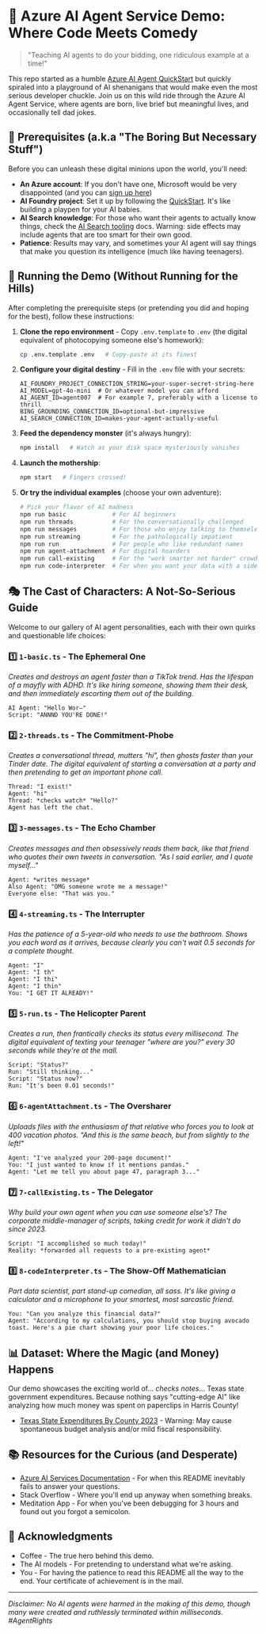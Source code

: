 # 🤖 Azure AI Agent Service Demo: Where Code Meets Comedy

> "Teaching AI agents to do your bidding, one ridiculous example at a time!"

This repo started as a humble [Azure AI Agent QuickStart](https://learn.microsoft.com/azure/ai-services/agents/quickstart) but quickly spiraled into a playground of AI shenanigans that would make even the most serious developer chuckle. Join us on this wild ride through the Azure AI Agent Service, where agents are born, live brief but meaningful lives, and occasionally tell dad jokes.

## 🧩 Prerequisites (a.k.a "The Boring But Necessary Stuff")

Before you can unleash these digital minions upon the world, you'll need:

- **An Azure account**: If you don't have one, Microsoft would be very disappointed (and you can [sign up here](https://azure.microsoft.com/free/))
- **AI Foundry project**: Set it up by following the [QuickStart](https://learn.microsoft.com/azure/ai-services/agents/quickstart?pivots=programming-language-javascript). It's like building a playpen for your AI babies.
- **AI Search knowledge**: For those who want their agents to actually know things, check the [AI Search tooling](https://learn.microsoft.com/azure/ai-services/agents/how-to/tools/azure-ai-search?tabs=azurecli%2Cjavascript&pivots=code-examples) docs. Warning: side effects may include agents that are too smart for their own good.
- **Patience**: Results may vary, and sometimes your AI agent will say things that make you question its intelligence (much like having teenagers).

## 🚀 Running the Demo (Without Running for the Hills)

After completing the prerequisite steps (or pretending you did and hoping for the best), follow these instructions:

1. **Clone the repo environment** - Copy `.env.template` to `.env` (the digital equivalent of photocopying someone else's homework):

   ```bash
   cp .env.template .env   # Copy-paste at its finest
   ```

2. **Configure your digital destiny** - Fill in the `.env` file with your secrets:
   
   ```
   AI_FOUNDRY_PROJECT_CONNECTION_STRING=your-super-secret-string-here
   AI_MODEL=gpt-4o-mini  # Or whatever model you can afford
   AI_AGENT_ID=agent007  # For example 7, preferably with a license to thrill
   BING_GROUNDING_CONNECTION_ID=optional-but-impressive
   AI_SEARCH_CONNECTION_ID=makes-your-agent-actually-useful
   ```

3. **Feed the dependency monster** (it's always hungry):

    ```bash
    npm install   # Watch as your disk space mysteriously vanishes
    ```

4. **Launch the mothership**:
    ```bash
    npm start   # Fingers crossed!
    ```

5. **Or try the individual examples** (choose your own adventure):
    ```bash
    # Pick your flavor of AI madness
    npm run basic             # For AI beginners
    npm run threads           # For the conversationally challenged
    npm run messages          # For those who enjoy talking to themselves
    npm run streaming         # For the pathologically impatient
    npm run run               # For people who like redundant names
    npm run agent-attachment  # For digital hoarders
    npm run call-existing     # For the "work smarter not harder" crowd
    npm run code-interpreter  # For when you want your data with a side of sass
    ```

## 🎭 The Cast of Characters: A Not-So-Serious Guide

Welcome to our gallery of AI agent personalities, each with their own quirks and questionable life choices:

### 1️⃣ `1-basic.ts` - The Ephemeral One
*Creates and destroys an agent faster than a TikTok trend. Has the lifespan of a mayfly with ADHD. It's like hiring someone, showing them their desk, and then immediately escorting them out of the building.*

```
AI Agent: "Hello Wor—"
Script: "ANNND YOU'RE DONE!"
```

### 2️⃣ `2-threads.ts` - The Commitment-Phobe
*Creates a conversational thread, mutters "hi", then ghosts faster than your Tinder date. The digital equivalent of starting a conversation at a party and then pretending to get an important phone call.*

```
Thread: "I exist!"
Agent: "hi"
Thread: *checks watch* "Hello?"
Agent has left the chat.
```

### 3️⃣ `3-messages.ts` - The Echo Chamber
*Creates messages and then obsessively reads them back, like that friend who quotes their own tweets in conversation. "As I said earlier, and I quote myself..."*

```
Agent: *writes message*
Also Agent: "OMG someone wrote me a message!"
Everyone else: "That was you."
```

### 4️⃣ `4-streaming.ts` - The Interrupter
*Has the patience of a 5-year-old who needs to use the bathroom. Shows you each word as it arrives, because clearly you can't wait 0.5 seconds for a complete thought.*

```
Agent: "I"
Agent: "I th"
Agent: "I thi"
Agent: "I thin"
You: "I GET IT ALREADY!"
```

### 5️⃣ `5-run.ts` - The Helicopter Parent
*Creates a run, then frantically checks its status every millisecond. The digital equivalent of texting your teenager "where are you?" every 30 seconds while they're at the mall.*

```
Script: "Status?"
Run: "Still thinking..."
Script: "Status now?"
Run: "It's been 0.01 seconds!"
```

### 6️⃣ `6-agentAttachment.ts` - The Oversharer
*Uploads files with the enthusiasm of that relative who forces you to look at 400 vacation photos. "And this is the same beach, but from slightly to the left!"*

```
Agent: "I've analyzed your 200-page document!"
You: "I just wanted to know if it mentions pandas."
Agent: "Let me tell you about page 47, paragraph 3..."
```

### 7️⃣ `7-callExisting.ts` - The Delegator
*Why build your own agent when you can use someone else's? The corporate middle-manager of scripts, taking credit for work it didn't do since 2023.*

```
Script: "I accomplished so much today!"
Reality: *forwarded all requests to a pre-existing agent*
```

### 8️⃣ `8-codeInterpreter.ts` - The Show-Off Mathematician
*Part data scientist, part stand-up comedian, all sass. It's like giving a calculator and a microphone to your smartest, most sarcastic friend.*

```
You: "Can you analyze this financial data?"
Agent: "According to my calculations, you should stop buying avocado toast. Here's a pie chart showing your poor life choices."
```



## 📊 Dataset: Where the Magic (and Money) Happens

Our demo showcases the exciting world of... *checks notes*... Texas state government expenditures. Because nothing says "cutting-edge AI" like analyzing how much money was spent on paperclips in Harris County!

* [Texas State Expenditures By County 2023](https://catalog.data.gov/dataset/texas-state-expenditures-by-county-2023/resource/ca2c36f3-107f-4f28-af82-974de9193b36) - Warning: May cause spontaneous budget analysis and/or mild fiscal responsibility.

## 📚 Resources for the Curious (and Desperate)

* [Azure AI Services Documentation](https://learn.microsoft.com/en-us/azure/ai-services/openai/overview) - For when this README inevitably fails to answer your questions.
* Stack Overflow - Where you'll end up anyway when something breaks.
* Meditation App - For when you've been debugging for 3 hours and found out you forgot a semicolon.

## 🙏 Acknowledgments

* Coffee - The true hero behind this demo.
* The AI models - For pretending to understand what we're asking.
* You - For having the patience to read this README all the way to the end. Your certificate of achievement is in the mail.

---

*Disclaimer: No AI agents were harmed in the making of this demo, though many were created and ruthlessly terminated within milliseconds. #AgentRights*
